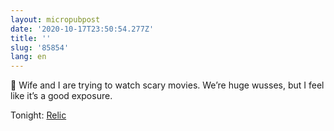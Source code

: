 ```yaml
---
layout: micropubpost
date: '2020-10-17T23:50:54.277Z'
title: ''
slug: '85854'
lang: en
---
```

🎥 Wife and I are trying to watch scary movies. We’re huge wusses, but I feel like it’s a good exposure. 

Tonight: [Relic](https://www.rottentomatoes.com/m/relic_2020)

